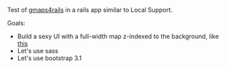 Test of [gmaps4rails](https://github.com/apneadiving/Google-Maps-for-Rails) in a rails app similar to Local Support.

Goals:
* Build a sexy UI with a full-width map z-indexed to the background, like [this](http://kartor.eniro.se/)
 * Let's use sass
 * Let's use bootstrap 3.1
